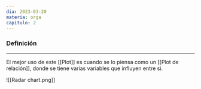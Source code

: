 ```yaml
---
dia: 2023-03-20
materia: orga
capitulo: 2
---
```

### Definición
---
El mejor uso de este [[Plot]] es cuando se lo piensa como un [[Plot de relación]], donde se tiene varias variables que influyen entre si.

![[Radar chart.png]]